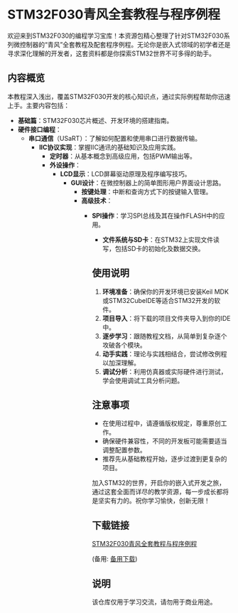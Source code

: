 # STM32F030青风全套教程与程序例程

欢迎来到STM32F030的编程学习宝库！本资源包精心整理了针对STM32F030系列微控制器的“青风”全套教程及配套程序例程。无论你是嵌入式领域的初学者还是寻求深化理解的开发者，这套资料都是你探索STM32世界不可多得的助手。

## 内容概览

本教程深入浅出，覆盖STM32F030开发的核心知识点，通过实际例程帮助你迅速上手。主要内容包括：

- **基础篇**：STM32F030芯片概述、开发环境的搭建指南。
- **硬件接口编程**：
  - **串口通信**（USaRT）：了解如何配置和使用串口进行数据传输。
    - **IIC协议实现**：掌握IIC通讯的基础知识及应用实践。
      - **定时器**：从基本概念到高级应用，包括PWM输出等。
      - **外设操作**：
        - **LCD显示**：LCD屏幕驱动原理及程序编写技巧。
          - **GUI设计**：在微控制器上的简单图形用户界面设计思路。
            - **按键处理**：中断和查询方式下的按键输入管理。
            - **高级技术**：
              - **SPI操作**：学习SPI总线及其在操作FLASH中的应用。
                - **文件系统与SD卡**：在STM32上实现文件读写，包括SD卡的初始化及数据交换。

                ## 使用说明

                1. **环境准备**：确保你的开发环境已安装Keil MDK或STM32CubeIDE等适合STM32开发的软件。
                2. **项目导入**：将下载的项目文件夹导入到你的IDE中。
                3. **逐步学习**：跟随教程文档，从简单到复杂逐个攻破各个模块。
                4. **动手实践**：理论与实践相结合，尝试修改例程以加深理解。
                5. **调试分析**：利用仿真器或实际硬件进行测试，学会使用调试工具分析问题。

                ## 注意事项

                - 在使用过程中，请遵循版权规定，尊重原创工作。
                - 确保硬件兼容性，不同的开发板可能需要适当调整配置参数。
                - 推荐先从基础教程开始，逐步过渡到更复杂的项目。

                加入STM32的世界，开启你的嵌入式开发之旅，通过这套全面而详尽的教学资源，每一步成长都将是坚实有力的。祝你学习愉快，创新无限！

                ## 下载链接
                [STM32F030青风全套教程与程序例程](https://pan.quark.cn/s/18b41b86ec77) 

                (备用: [备用下载](https://pan.baidu.com/s/1o_rfxD5imUkQyr1rL_67XA?pwd=1234))

                ## 说明

                该仓库仅用于学习交流，请勿用于商业用途。
